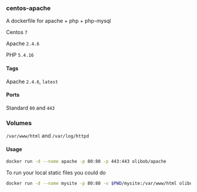 ### centos-apache

A dockerfile for apache + php + php-mysql

Centos `7`

Apache `2.4.6`

PHP `5.4.16`

#### Tags

Apache `2.4.6`, `latest`

#### Ports

Standard `80` and `443`

### Volumes

`/var/www/html` and `/var/log/httpd`

#### Usage

```bash
docker run -d --name apache -p 80:80 -p 443:443 olibob/apache
```

To run your local static files you could do

```bash
docker run -d --name mysite -p 80:80 -v $PWD/mysite:/var/www/html olibob/apache
```
